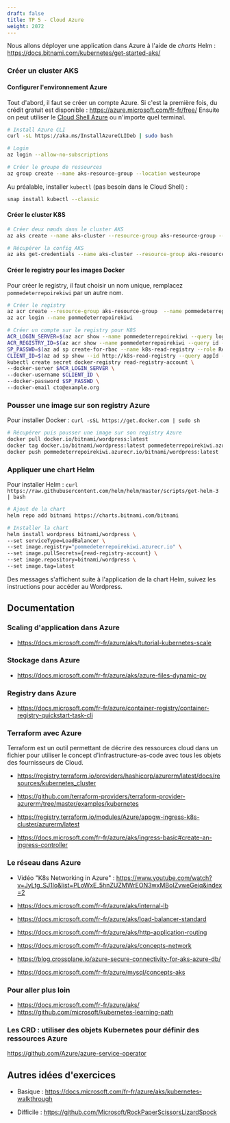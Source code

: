 ```yaml
---
draft: false
title: TP 5 - Cloud Azure
weight: 2072
---
```


Nous allons déployer une application dans Azure à l'aide de *charts* Helm : https://docs.bitnami.com/kubernetes/get-started-aks/

### Créer un cluster AKS 

#### Configurer l'environnement Azure 


Tout d'abord, il faut se créer un compte Azure. Si c'est la première fois, du crédit gratuit est disponible : https://azure.microsoft.com/fr-fr/free/
Ensuite on peut utiliser le [Cloud Shell Azure](https://shell.azure.com/bash) ou n'importe quel terminal.

```bash
# Install Azure CLI
curl -sL https://aka.ms/InstallAzureCLIDeb | sudo bash

# Login
az login --allow-no-subscriptions

# Créer le groupe de ressources
az group create --name aks-resource-group --location westeurope
```


Au préalable, installer `kubectl` (pas besoin dans le Cloud Shell) :
```bash
snap install kubectl --classic
```

#### Créer le cluster K8S


```bash
# Créer deux nœuds dans le cluster AKS
az aks create --name aks-cluster --resource-group aks-resource-group --node-count 2 --generate-ssh-keys

# Récupérer la config AKS
az aks get-credentials --name aks-cluster --resource-group aks-resource-group
```

#### Créer le registry pour les images Docker

Pour créer le registry, il faut choisir un nom unique, remplacez `pommedeterrepoirekiwi` par un autre nom.

```bash
# Créer le registry
az acr create --resource-group aks-resource-group  --name pommedeterrepoirekiwi --sku Basic
az acr login --name pommedeterrepoirekiwi

# Créer un compte sur le registry pour K8S
ACR_LOGIN_SERVER=$(az acr show --name pommedeterrepoirekiwi --query loginServer --output tsv)
ACR_REGISTRY_ID=$(az acr show --name pommedeterrepoirekiwi --query id --output tsv)
SP_PASSWD=$(az ad sp create-for-rbac --name k8s-read-registry --role Reader --scopes $ACR_REGISTRY_ID --query password --output tsv)
CLIENT_ID=$(az ad sp show --id http://k8s-read-registry --query appId --output tsv)
kubectl create secret docker-registry read-registry-account \
--docker-server $ACR_LOGIN_SERVER \
--docker-username $CLIENT_ID \
--docker-password $SP_PASSWD \
--docker-email cto@example.org
```

### Pousser une image sur son registry Azure

Pour installer Docker : `curl -sSL https://get.docker.com | sudo sh` 

```bash
# Récupérer puis pousser une image sur son registry Azure
docker pull docker.io/bitnami/wordpress:latest
docker tag docker.io/bitnami/wordpress:latest pommedeterrepoirekiwi.azurecr.io/bitnami/wordpress:latest
docker push pommedeterrepoirekiwi.azurecr.io/bitnami/wordpress:latest
```

### Appliquer une chart Helm

Pour installer Helm : `curl https://raw.githubusercontent.com/helm/helm/master/scripts/get-helm-3 | bash`

```bash
# Ajout de la chart
helm repo add bitnami https://charts.bitnami.com/bitnami

# Installer la chart
helm install wordpress bitnami/wordpress \
--set serviceType=LoadBalancer \
--set image.registry="pommedeterrepoirekiwi.azurecr.io" \
--set image.pullSecrets={read-registry-account} \
--set image.repository=bitnami/wordpress \
--set image.tag=latest

```

Des messages s'affichent suite à l'application de la chart Helm, suivez les instructions pour accéder au Wordpress.

## Documentation
### Scaling d'application dans Azure

- https://docs.microsoft.com/fr-fr/azure/aks/tutorial-kubernetes-scale

### Stockage dans Azure

- https://docs.microsoft.com/fr-fr/azure/aks/azure-files-dynamic-pv

<!-- https://docs.microsoft.com/fr-fr/azure/aks/azure-files-dynamic-pv
https://docs.microsoft.com/fr-fr/azure/aks/azure-disks-dynamic-pv
https://docs.microsoft.com/fr-fr/azure/aks/concepts-storage -->

### Registry dans Azure

- https://docs.microsoft.com/fr-fr/azure/container-registry/container-registry-quickstart-task-cli

### Terraform avec Azure
Terraform est un outil permettant de décrire des ressources cloud dans un fichier pour utiliser le concept d'infrastructure-as-code avec tous les objets des fournisseurs de Cloud.

- https://registry.terraform.io/providers/hashicorp/azurerm/latest/docs/resources/kubernetes_cluster
- https://github.com/terraform-providers/terraform-provider-azurerm/tree/master/examples/kubernetes

- https://registry.terraform.io/modules/Azure/appgw-ingress-k8s-cluster/azurerm/latest
- https://docs.microsoft.com/fr-fr/azure/aks/ingress-basic#create-an-ingress-controller


### Le réseau dans Azure
- Vidéo "K8s Networking in Azure" : https://www.youtube.com/watch?v=JyLtg_SJ1lo&list=PLoWxE_5hnZUZMWrEON3wxMBoIZvweGeiq&index=2
  
- https://docs.microsoft.com/fr-fr/azure/aks/internal-lb
- https://docs.microsoft.com/fr-fr/azure/aks/load-balancer-standard
- https://docs.microsoft.com/fr-fr/azure/aks/http-application-routing
- https://docs.microsoft.com/fr-fr/azure/aks/concepts-network
- https://blog.crossplane.io/azure-secure-connectivity-for-aks-azure-db/
- https://docs.microsoft.com/fr-fr/azure/mysql/concepts-aks


### Pour aller plus loin

- https://docs.microsoft.com/fr-fr/azure/aks/
- https://github.com/microsoft/kubernetes-learning-path

### Les CRD : utiliser des objets Kubernetes pour définir des ressources Azure
https://github.com/Azure/azure-service-operator

## Autres idées d'exercices
- Basique : https://docs.microsoft.com/fr-fr/azure/aks/kubernetes-walkthrough

- Difficile : https://github.com/Microsoft/RockPaperScissorsLizardSpock
